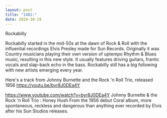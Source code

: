 ```yaml
---
layout: post
title: "1402:"
date: 2024-10-19
---
```


Rockabilly 

Rockabilly started in the mid-50s at the dawn of Rock & Roll with the influential recordings Elvis Presley made for Sun Records. Originally it was Country musicians playing their own version of uptempo Rhythm & Blues music, resulting in this new style. It usually features driving guitars, frantic vocals and slap-back echo in the bass. Rockabilly still has a big following with new artists emerging every year. 

Here's a track from Johnny Burnette and the Rock 'n Roll Trio, released 1956
https://youtu.be/byr8J0DEa4Y

https://www.youtube.com/watch?v=byr8J0DEa4Y
Johnny Burnette & the Rock 'n Roll Trio : Honey Hush
From the 1956 debut Coral album, more spontaneous, reckless and dangerous than anything ever recorded by Elvis after his Sun Studios releases.
